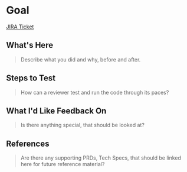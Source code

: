 # Goal

[JIRA Ticket](https://jira.mozilla.com)

## What's Here

> Describe what you did and why, before and after.

## Steps to Test

> How can a reviewer test and run the code through its paces?

## What I'd Like Feedback On

> Is there anything special, that should be looked at?

## References

> Are there any supporting PRDs, Tech Specs, that should be linked here for future reference material?
